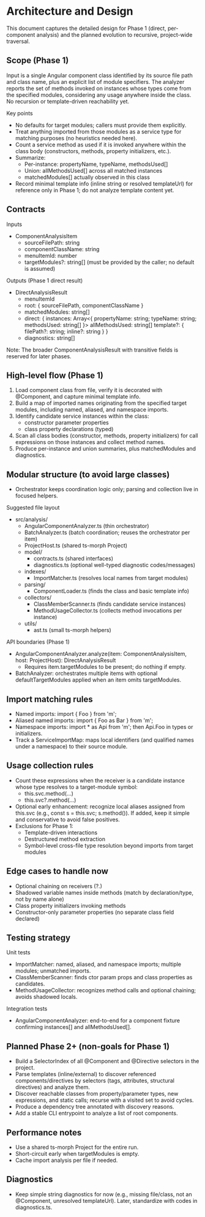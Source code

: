 # Architecture and Design

This document captures the detailed design for Phase 1 (direct, per-component analysis) and the planned evolution to recursive, project-wide traversal.

## Scope (Phase 1)
Input is a single Angular component class identified by its source file path and class name, plus an explicit list of module specifiers. The analyzer reports the set of methods invoked on instances whose types come from the specified modules, considering any usage anywhere inside the class. No recursion or template-driven reachability yet.

Key points
- No defaults for target modules; callers must provide them explicitly.
- Treat anything imported from those modules as a service type for matching purposes (no heuristics needed here).
- Count a service method as used if it is invoked anywhere within the class body (constructors, methods, property initializers, etc.).
- Summarize:
  - Per-instance: propertyName, typeName, methodsUsed[]
  - Union: allMethodsUsed[] across all matched instances
  - matchedModules[] actually observed in this class
- Record minimal template info (inline string or resolved templateUrl) for reference only in Phase 1; do not analyze template content yet.

## Contracts
Inputs
- ComponentAnalysisItem
  - sourceFilePath: string
  - componentClassName: string
  - menuItemId: number
  - targetModules?: string[] (must be provided by the caller; no default is assumed)

Outputs (Phase 1 direct result)
- DirectAnalysisResult
  - menuItemId
  - root: { sourceFilePath, componentClassName }
  - matchedModules: string[]
  - direct: {
      instances: Array<{ propertyName: string; typeName: string; methodsUsed: string[] }>
      allMethodsUsed: string[]
      template?: { filePath?: string; inline?: string }
    }
  - diagnostics: string[]

Note: The broader ComponentAnalysisResult with transitive fields is reserved for later phases.

## High-level flow (Phase 1)
1) Load component class from file, verify it is decorated with @Component, and capture minimal template info.
2) Build a map of imported names originating from the specified target modules, including named, aliased, and namespace imports.
3) Identify candidate service instances within the class:
   - constructor parameter properties
   - class property declarations (typed)
4) Scan all class bodies (constructor, methods, property initializers) for call expressions on those instances and collect method names.
5) Produce per-instance and union summaries, plus matchedModules and diagnostics.

## Modular structure (to avoid large classes)
- Orchestrator keeps coordination logic only; parsing and collection live in focused helpers.

Suggested file layout
- src/analysis/
  - AngularComponentAnalyzer.ts (thin orchestrator)
  - BatchAnalyzer.ts (batch coordination; reuses the orchestrator per item)
  - ProjectHost.ts (shared ts-morph Project)
  - model/
    - contracts.ts (shared interfaces)
    - diagnostics.ts (optional well-typed diagnostic codes/messages)
  - indexes/
    - ImportMatcher.ts (resolves local names from target modules)
  - parsing/
    - ComponentLoader.ts (finds the class and basic template info)
  - collectors/
    - ClassMemberScanner.ts (finds candidate service instances)
    - MethodUsageCollector.ts (collects method invocations per instance)
  - utils/
    - ast.ts (small ts-morph helpers)

API boundaries (Phase 1)
- AngularComponentAnalyzer.analyze(item: ComponentAnalysisItem, host: ProjectHost): DirectAnalysisResult
  - Requires item.targetModules to be present; do nothing if empty.
- BatchAnalyzer: orchestrates multiple items with optional defaultTargetModules applied when an item omits targetModules.

## Import matching rules
- Named imports: import { Foo } from 'm';
- Aliased named imports: import { Foo as Bar } from 'm';
- Namespace imports: import * as Api from 'm'; then Api.Foo in types or initializers.
- Track a ServiceImportMap: maps local identifiers (and qualified names under a namespace) to their source module.

## Usage collection rules
- Count these expressions when the receiver is a candidate instance whose type resolves to a target-module symbol:
  - this.svc.method(...)
  - this.svc?.method(...)
- Optional early enhancement: recognize local aliases assigned from this.svc (e.g., const s = this.svc; s.method()). If added, keep it simple and conservative to avoid false positives.
- Exclusions for Phase 1:
  - Template-driven interactions
  - Destructured method extraction
  - Symbol-level cross-file type resolution beyond imports from target modules

## Edge cases to handle now
- Optional chaining on receivers (?.)
- Shadowed variable names inside methods (match by declaration/type, not by name alone)
- Class property initializers invoking methods
- Constructor-only parameter properties (no separate class field declared)

## Testing strategy
Unit tests
- ImportMatcher: named, aliased, and namespace imports; multiple modules; unmatched imports.
- ClassMemberScanner: finds ctor param props and class properties as candidates.
- MethodUsageCollector: recognizes method calls and optional chaining; avoids shadowed locals.

Integration tests
- AngularComponentAnalyzer: end-to-end for a component fixture confirming instances[] and allMethodsUsed[].

## Planned Phase 2+ (non-goals for Phase 1)
- Build a SelectorIndex of all @Component and @Directive selectors in the project.
- Parse templates (inline/external) to discover referenced components/directives by selectors (tags, attributes, structural directives) and analyze them.
- Discover reachable classes from property/parameter types, new expressions, and static calls; recurse with a visited set to avoid cycles.
- Produce a dependency tree annotated with discovery reasons.
- Add a stable CLI entrypoint to analyze a list of root components.

## Performance notes
- Use a shared ts-morph Project for the entire run.
- Short-circuit early when targetModules is empty.
- Cache import analysis per file if needed.

## Diagnostics
- Keep simple string diagnostics for now (e.g., missing file/class, not an @Component, unresolved templateUrl). Later, standardize with codes in diagnostics.ts.

